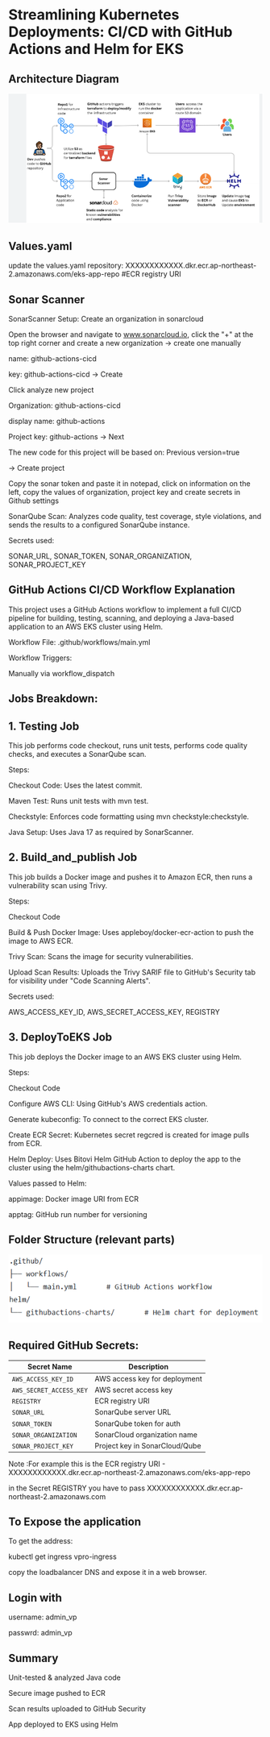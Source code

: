 # Streamlining Kubernetes Deployments: CI/CD with GitHub Actions and Helm for EKS
## Architecture Diagram
![Architecture](https://github.com/visala123/Eks-app-repo/blob/cd5d9c4b141a4f05f88dc684094c650c6089ccd1/Architecture.png)

## Values.yaml
update the values.yaml repository: XXXXXXXXXXXX.dkr.ecr.ap-northeast-2.amazonaws.com/eks-app-repo   #ECR registry URI 

## Sonar Scanner

SonarScanner Setup: Create an organization in sonarcloud

Open the browser and navigate to www.sonarcloud.io, click the "+" at the top right corner and create a new organization -> create one manually

name: github-actions-cicd

key: github-actions-cicd -> Create

Click analyze new project

Organization: github-actions-cicd

display name: github-actions

Project key: github-actions -> Next

The new code for this project will be based on: Previous version=true

-> Create project

Copy the sonar token and paste it in notepad, click on information on the left, copy the values of organization, project key and create secrets in Github settings

SonarQube Scan: Analyzes code quality, test coverage, style violations, and sends the results to a configured SonarQube instance.

Secrets used:

SONAR_URL, SONAR_TOKEN, SONAR_ORGANIZATION, SONAR_PROJECT_KEY

## GitHub Actions CI/CD Workflow Explanation

This project uses a GitHub Actions workflow to implement a full CI/CD pipeline for building, testing, scanning, and deploying a Java-based application to an AWS EKS cluster using Helm.

Workflow File: .github/workflows/main.yml

Workflow Triggers:

Manually via workflow_dispatch

## Jobs Breakdown:

## 1. Testing Job
   
This job performs code checkout, runs unit tests, performs code quality checks, and executes a SonarQube scan.

Steps:

Checkout Code: Uses the latest commit.

Maven Test: Runs unit tests with mvn test.

Checkstyle: Enforces code formatting using mvn checkstyle:checkstyle.

Java Setup: Uses Java 17 as required by SonarScanner.


## 2. Build_and_publish Job
   
This job builds a Docker image and pushes it to Amazon ECR, then runs a vulnerability scan using Trivy.

Steps:

Checkout Code

Build & Push Docker Image: Uses appleboy/docker-ecr-action to push the image to AWS ECR.

Trivy Scan: Scans the image for security vulnerabilities.

Upload Scan Results: Uploads the Trivy SARIF file to GitHub's Security tab for visibility under "Code Scanning Alerts".

Secrets used:

AWS_ACCESS_KEY_ID, AWS_SECRET_ACCESS_KEY, REGISTRY

## 3. DeployToEKS Job
   
This job deploys the Docker image to an AWS EKS cluster using Helm.

Steps:

Checkout Code

Configure AWS CLI: Using GitHub's AWS credentials action.

Generate kubeconfig: To connect to the correct EKS cluster.

Create ECR Secret: Kubernetes secret regcred is created for image pulls from ECR.

Helm Deploy: Uses Bitovi Helm GitHub Action to deploy the app to the cluster using the helm/githubactions-charts chart.

Values passed to Helm:

appimage: Docker image URI from ECR 

apptag: GitHub run number for versioning 

## Folder Structure (relevant parts) 

![Folder Structure](https://github.com/visala123/Eks-app-repo/blob/cd5d9c4b141a4f05f88dc684094c650c6089ccd1/Folder%20Structure.png)

## Required GitHub Secrets:

| Secret Name             | Description                    |
| ----------------------- | ------------------------------ |
| `AWS_ACCESS_KEY_ID`     | AWS access key for deployment  |
| `AWS_SECRET_ACCESS_KEY` | AWS secret access key          |
| `REGISTRY`              | ECR registry URI               |
| `SONAR_URL`             | SonarQube server URL           |
| `SONAR_TOKEN`           | SonarQube token for auth       |
| `SONAR_ORGANIZATION`    | SonarCloud organization name   |
| `SONAR_PROJECT_KEY`     | Project key in SonarCloud/Qube |

Note :For example this is the  ECR registry URI - XXXXXXXXXXXX.dkr.ecr.ap-northeast-2.amazonaws.com/eks-app-repo

 in the Secret REGISTRY you have to pass XXXXXXXXXXXX.dkr.ecr.ap-northeast-2.amazonaws.com

## To Expose the application 

To get the address:

kubectl get ingress vpro-ingress

copy the loadbalancer DNS and expose it in a web browser.

## Login with

username: admin_vp

passwrd: admin_vp

## Summary

Unit-tested & analyzed Java code 

Secure image pushed to ECR 

Scan results uploaded to GitHub Security 

App deployed to EKS using Helm 
